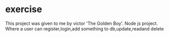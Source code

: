 # exercise
This project was given to me by victor 'The Golden Boy'.
Node js project.
Where a user can register,login,add something to db,update,readand delete
